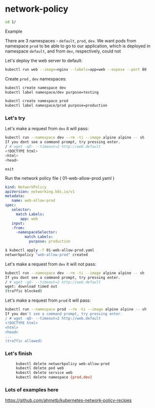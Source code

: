 # network-policy

```bash
cd 1/
```

Example

There are 3 namespaces - `default`, `prod`, `dev`. We want pods from namespace `prod` to be able to go to our application, which is deployed in namespace `default`, and from `dev`, respectively, could not

Let's deploy the web server to default:

```sh
kubectl run web --image=nginx --labels=app=web --expose --port 80
```

Create `prod` , `dev` namespaces:

```sh
kubectl create namespace dev
kubectl label namespace/dev purpose=testing
```

```sh
kubectl create namespace prod
kubectl label namespace/prod purpose=production
```

### Let's try

Let's make a request from `dev` it will pass:

```sh
kubectl run --namespace dev --rm -ti --image alpine alpine -- sh
If you dont see a command prompt, try pressing enter.
/ # wget -qO- --timeout=2 http://web.default
<!DOCTYPE html>
<html>
<head>
```

```
exit
```

Run the network policy file ( 01-web-allow-prod.yaml )

```yaml
kind: NetworkPolicy
apiVersion: networking.k8s.io/v1
metadata:
   name: web-allow-prod
spec:
   selector:
     match Labels:
       app: web
   input:
   -from:
     -namespaceSelector:
         match Labels:
           purpose: production
```

```sh
$ kubectl apply -f 01-web-allow-prod.yaml
networkpolicy "web-allow-prod" created
```


Let's make a request from `dev` it will not pass:

```sh
kubectl run --namespace dev --rm -ti --image alpine alpine -- sh
If you dont see a command prompt, try pressing enter.
/ # wget -qO- --timeout=2 http://web.default
wget: download timed out
(traffic blocked)

```

Let's make a request from `prod` it will pass:

```sh
kubectl run --namespace prod --rm -ti --image alpine alpine -- sh
If you don't see a command prompt, try pressing enter.
/ # wget -qO- --timeout=2 http://web.default
<!DOCTYPE html>
<html>
<head>
...
(traffic allowed)
```

### Let's finish

```bash
     kubectl delete networkpolicy web-allow-prod
     kubectl delete pod web
     kubectl delete service web
     kubectl delete namespace {prod,dev}
```

### Lots of examples here

https://github.com/ahmetb/kubernetes-network-policy-recipes